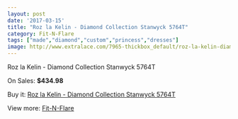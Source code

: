 ```yaml
---
layout: post
date: '2017-03-15'
title: "Roz la Kelin - Diamond Collection Stanwyck 5764T"
category: Fit-N-Flare
tags: ["made","diamond","custom","princess","dresses"]
image: http://www.extralace.com/7965-thickbox_default/roz-la-kelin-diamond-collection-stanwyck-5764t.jpg
---
```

Roz la Kelin - Diamond Collection Stanwyck 5764T

On Sales: **$434.98**
<a href="https://www.extralace.com/fit-n-flare/3779-roz-la-kelin-diamond-collection-stanwyck-5764t.html"><amp-img layout="responsive" width="600" height="600" src="//www.extralace.com/7965-thickbox_default/roz-la-kelin-diamond-collection-stanwyck-5764t.jpg" alt="Roz la Kelin - Diamond Collection Stanwyck 5764T 0" /></a>
<a href="https://www.extralace.com/fit-n-flare/3779-roz-la-kelin-diamond-collection-stanwyck-5764t.html"><amp-img layout="responsive" width="600" height="600" src="//www.extralace.com/7966-thickbox_default/roz-la-kelin-diamond-collection-stanwyck-5764t.jpg" alt="Roz la Kelin - Diamond Collection Stanwyck 5764T 1" /></a>

Buy it: [Roz la Kelin - Diamond Collection Stanwyck 5764T](https://www.extralace.com/fit-n-flare/3779-roz-la-kelin-diamond-collection-stanwyck-5764t.html "Roz la Kelin - Diamond Collection Stanwyck 5764T")

View more: [Fit-N-Flare](https://www.extralace.com/4-fit-n-flare "Fit-N-Flare")